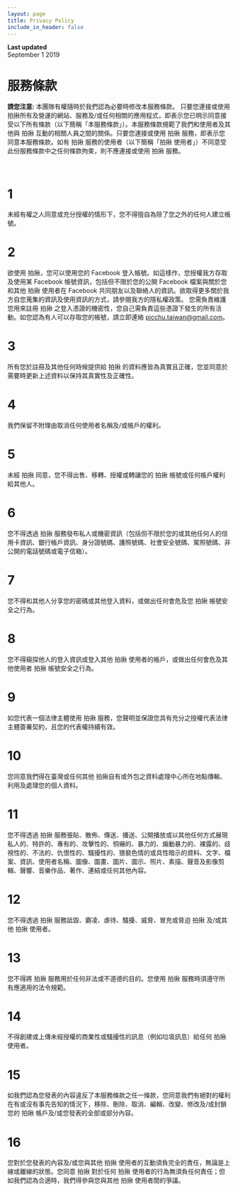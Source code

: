 ```yaml
---
layout: page
title: Privacy Policy
include_in_header: false
---
```


**Last updated**  
September 1 2019

# 服務條款

**請您注意:** 本團隊有權隨時於我們認為必要時修改本服務條款。
只要您連接或使用拍揪所有及營運的網站、服務及/或任何相關的應用程式，即表示您已明示同意接受以下所有條款（以下簡稱「本服務條款」）。本服務條款規範了我們和使用者及其他與 拍揪 互動的相關人員之間的關係。只要您連接或使用 拍揪 服務，即表示您同意本服務條款。如有 拍揪 服務的使用者（以下簡稱「拍揪 使用者」）不同意受此份服務條款中之任何條款拘束，則不應連接或使用 拍揪 服務。


<br>

# 1
未經有權之人同意或充分授權的情形下，您不得擅自為除了您之外的任何人建立帳號。

# 2
欲使用 拍揪，您可以使用您的 Facebook  登入帳號。如這樣作，您授權我方存取及使用某 Facebook 帳號資訊，包括但不限於您的公開 Facebook 檔案與關於您和其他 拍揪 使用者在 Facebook 共同朋友以及聯絡人的資訊。欲取得更多關於我方自您蒐集的資訊及使用資訊的方式，請參閱我方的隱私權政策。
您需負責維護您用來註冊 拍揪 之登入憑證的機密性，您自己需負責這些憑證下發生的所有活動。如您認為有人可以存取您的帳號，請立即連絡 picchu.taiwan@gmail.com。

# 3
所有您於註冊及其他任何時候提供給 拍揪 的資料應皆為真實且正確，您並同意於需要時更新上述資料以保持其真實性及正確性。

# 4
我們保留不附理由取消任何使用者名稱及/或帳戶的權利。

# 5
未經 拍揪 同意，您不得出售、移轉、授權或轉讓您的 拍揪 帳號或任何帳戶權利給其他人。

# 6
您不得透過 拍揪 服務發布私人或機密資訊（包括但不限於您的或其他任何人的信用卡資訊、銀行帳戶資訊、身分證號碼、護照號碼、社會安全號碼、駕照號碼、非公開的電話號碼或電子信箱）。

# 7
您不得和其他人分享您的密碼或其他登入資料，或做出任何會危及您 拍揪 帳號安全之行為。
# 8
您不得窺探他人的登入資訊或登入其他 拍揪 使用者的帳戶，或做出任何會危及其他使用者 拍揪 帳號安全之行為。

# 9
如您代表一個法律主體使用 拍揪 服務，您聲明並保證您具有充分之授權代表法律主體簽署契約，且您的代表權持續有效。

# 10
您同意我們得在臺灣或任何其他 拍揪自有或外包之資料處理中心所在地點傳輸、利用及處理您的個人資料。

# 11
您不得透過 拍揪 服務張貼、散佈、傳送、播送、公開播放或以其他任何方式展現私人的、特許的、專有的、攻擊性的、恫嚇的、暴力的、煽動暴力的、裸露的、歧視性的、不法的、仇恨性的、騷擾性的、猥褻色情的或具性暗示的資料、文字、檔案、資訊、使用者名稱、圖像、圖畫、圖片、圖示、照片、素描、聲音及影像剪輯、聲響、音樂作品、著作、連結或任何其他內容。

# 12
您不得透過 拍揪 服務詆毀、霸凌、虐待、騷擾、威脅、冒充或脅迫 拍揪 及/或其他 拍揪 使用者。

# 13
您不得將 拍揪 服務用於任何非法或不道德的目的。您使用 拍揪 服務時須遵守所有應適用的法令規範。

# 14
不得創建或上傳未經授權的商業性或騷擾性的訊息（例如垃圾訊息）給任何 拍揪 使用者。

# 15
如我們認為您發表的內容違反了本服務條款之任一條款，您同意我們有絕對的權利在有或沒有事先告知的情況下，移除、刪除、取消、編輯、改變、修改及/或封鎖您的 拍揪 帳戶及/或您發表的全部或部分內容。

# 16
您對於您發表的內容及/或您與其他 拍揪 使用者的互動須負完全的責任，無論是上線或離線的狀態。您同意 拍揪 對於任何 拍揪 使用者的行為無須負任何責任；但如我們認為合適時，我們得參與您與其他 拍揪 使用者間的爭議。

<br>

